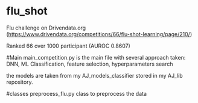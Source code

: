 # flu_shot
Flu challenge on Drivendata.org
(https://www.drivendata.org/competitions/66/flu-shot-learning/page/210/)

Ranked 66 over 1000 participant
(AUROC 0.8607)

#Main
main_competition.py is the main file with several approach taken: DNN, ML Classification, feature selection, hyperparameters search

the models are taken from my AJ_models_classifier stored in my AJ_lib repository.

#classes
preprocess_flu.py class to preprocess the data
